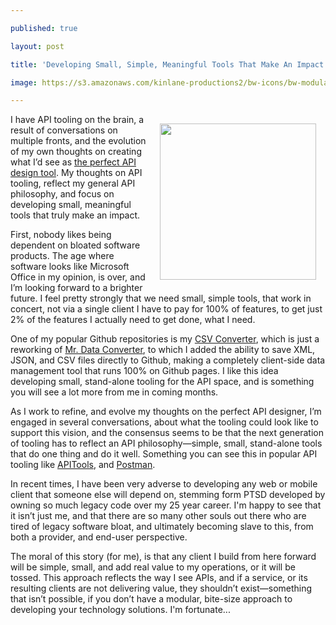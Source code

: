 ---
published: true
layout: post
title: 'Developing Small, Simple, Meaningful Tools That Make An Impact Across The API Space'
image: https://s3.amazonaws.com/kinlane-productions2/bw-icons/bw-modular.png
---

<p><img style="padding: 15px;" src="https://s3.amazonaws.com/kinlane-productions2/bw-icons/bw-modular.png" alt="" width="250" align="right" />
<p>I have API tooling on the brain, a result of conversations on multiple fronts, and the evolution of my own thoughts on creating what I&rsquo;d see as <a href="http://apievangelist.com/2014/06/25/if-i-could-design-my-perfect-api-design-editor/">the perfect API design tool</a>. My thoughts on API tooling, reflect my general API philosophy, and focus on developing small, meaningful tools that truly make an impact.
<p>First, nobody likes being dependent on bloated software products. The age where software  looks like Microsoft Office in my opinion, is over, and I&rsquo;m looking forward to a brighter future.  I feel pretty strongly that we need small, simple tools, that work in concert, not via a single client I have to pay for 100% of features, to get just 2% of the features I actually need to get done, what I need.
<p>One of my popular Github repositories is my <a href="https://github.com/kinlane/csv-converter/tree/gh-pages">CSV Converter</a>, which is just a reworking of <a href="https://github.com/shancarter/Mr-Data-Converter">Mr. Data Converter</a>, to which I added the ability to save XML, JSON, and CSV files directly to Github, making a completely client-side data management tool that runs 100% on Github pages. I like this idea developing small, stand-alone tooling for the API space, and is something you will see a lot more from me in coming months.
<p>As I work to refine, and evolve my thoughts on the perfect API designer, I&rsquo;m engaged in several conversations, about what the tooling could look like to support this vision, and the consensus seems to be that the next generation of tooling has to reflect an API philosophy&mdash;simple, small, stand-alone tools that do one thing and do it well. Something you can see this in popular API tooling like <a href="https://www.apitools.com/">APITools</a>, and <a href="https://www.postman.com/">Postman</a>.
<p>In recent times, I have been very adverse to developing any web or mobile client that someone else will depend on, stemming form PTSD developed by owning so much legacy code over my 25 year career. I'm happy to see that it isn&rsquo;t just me, and that there are so many other souls out there who are tired of legacy software bloat, and ultimately becoming slave to this, from both a provider, and end-user perspective.
<p>The moral of this story (for me), is that any client I build from here forward will be simple, small, and add real value to my operations, or it will be tossed. This approach reflects the way I see APIs, and if a service, or its resulting clients are not delivering value, they shouldn&rsquo;t exist&mdash;something that isn&rsquo;t possible, if you don&rsquo;t have a modular, bite-size approach to developing your technology solutions. I'm fortunate...

